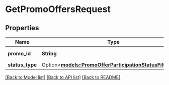 # GetPromoOffersRequest

## Properties

Name | Type | Description | Notes
------------ | ------------- | ------------- | -------------
**promo_id** | **String** | Идентификатор акции. | 
**status_type** | Option<[**models::PromoOfferParticipationStatusFilterType**](PromoOfferParticipationStatusFilterType.md)> |  | [optional]

[[Back to Model list]](../README.md#documentation-for-models) [[Back to API list]](../README.md#documentation-for-api-endpoints) [[Back to README]](../README.md)


